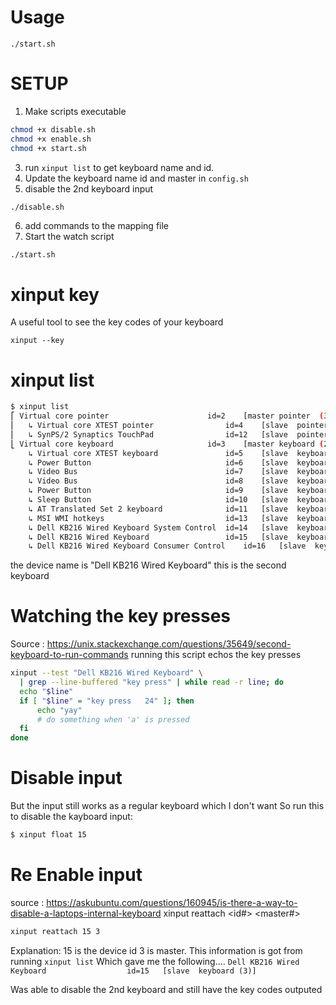 # Usage
```
./start.sh
```

# SETUP
1. Make scripts executable
```sh
chmod +x disable.sh
chmod +x enable.sh
chmod +x start.sh
```
3. run `xinput list` to get keyboard name and id.
4. Update the keyboard name id and master in `config.sh`
5. disable the 2nd keyboard input 
```sh
./disable.sh
```
6. add commands to the mapping file
7. Start the watch script
```
./start.sh
```



# xinput key
A useful tool to see the key codes of your keyboard
```
xinput --key
```


# xinput list
```sh
$ xinput list
⎡ Virtual core pointer                    	id=2	[master pointer  (3)]
⎜   ↳ Virtual core XTEST pointer              	id=4	[slave  pointer  (2)]
⎜   ↳ SynPS/2 Synaptics TouchPad              	id=12	[slave  pointer  (2)]
⎣ Virtual core keyboard                   	id=3	[master keyboard (2)]
    ↳ Virtual core XTEST keyboard             	id=5	[slave  keyboard (3)]
    ↳ Power Button                            	id=6	[slave  keyboard (3)]
    ↳ Video Bus                               	id=7	[slave  keyboard (3)]
    ↳ Video Bus                               	id=8	[slave  keyboard (3)]
    ↳ Power Button                            	id=9	[slave  keyboard (3)]
    ↳ Sleep Button                            	id=10	[slave  keyboard (3)]
    ↳ AT Translated Set 2 keyboard            	id=11	[slave  keyboard (3)]
    ↳ MSI WMI hotkeys                         	id=13	[slave  keyboard (3)]
    ↳ Dell KB216 Wired Keyboard System Control	id=14	[slave  keyboard (3)]
    ↳ Dell KB216 Wired Keyboard               	id=15	[slave  keyboard (3)]
    ↳ Dell KB216 Wired Keyboard Consumer Control	id=16	[slave  keyboard (3)]
```
the device name is "Dell KB216 Wired Keyboard" this is the second keyboard

# Watching the key presses
Source : https://unix.stackexchange.com/questions/35649/second-keyboard-to-run-commands
running this script echos the key presses
```sh
xinput --test "Dell KB216 Wired Keyboard" \
  | grep --line-buffered "key press" | while read -r line; do
  echo "$line"
  if [ "$line" = "key press   24" ]; then
      echo "yay"
      # do something when 'a' is pressed
  fi
done
```

# Disable input
But the input still works as a regular keyboard which I don't want
So run this to disable the kayboard input:
```sh
$ xinput float 15
```

# Re Enable input
source : https://askubuntu.com/questions/160945/is-there-a-way-to-disable-a-laptops-internal-keyboard
xinput reattach <id#> <master#>
```sh
xinput reattach 15 3
```
Explanation: 15 is the device id 3 is master. This information is got from running `xinput list`
Which gave me the following....
`Dell KB216 Wired Keyboard               	id=15	[slave  keyboard (3)]`

Was able to disable the 2nd keyboard and still have the key codes outputed
